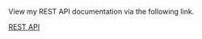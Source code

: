 View my REST API documentation via the following link.

[REST API](https://docs.payquicker.io/v/2020.02.24/#/rest/getting-started/welcome)
